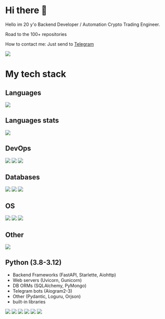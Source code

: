 <!--
**Vlad2030/Vlad2030** is a ✨ _special_ ✨ repository because its `README.md` (this file) appears on your GitHub profile.

Here are some ideas to get you started:

- 🔭 I’m currently working on ...
- 🌱 I’m currently learning ...
- 👯 I’m looking to collaborate on ...
- 🤔 I’m looking for help with ...
- 💬 Ask me about ...
- 📫 How to reach me: ...
- 😄 Pronouns: ...
- ⚡ Fun fact: ...
-->

<!-- from https://simpleicons.org/ and https://github.com/simple-icons/simple-icons/blob/develop/slugs.md -->

# Hi there 👋
Hello im 20 y'o Backend Developer / Automation Crypto Trading Engineer.

<!-- Team Lead Backend at [Thoughty](https://github.com/thoughty-app) OUTDATED -->

<!--
[PulsarTech](https://github.com/pulsar-technologies) Founder\
[Degen trade](https://t.me/chad_trade) Founder\
[SOL Fucker](https://t.me/solfucker_channel) Founder
-->

Road to the 100+ repositories

How to contact me: Just send to [Telegram](https://t.me/delovoy_hui)

![](https://komarev.com/ghpvc/?username=vlad2030&color=blueviolet)

# My tech stack

## Languages
![](https://img.shields.io/badge/Python-316192?style=for-the-badge&logo=python&logoColor=white&color=3776AB)
<!--
![](https://img.shields.io/badge/C++-316192?style=for-the-badge&logo=cplusplus&logoColor=white&color=00599C) -->
<!--
![](https://img.shields.io/badge/Typescript-316192?style=for-the-badge&logo=typescript&logoColor=white&color=3178C6) -->
<!--
![](https://img.shields.io/badge/GNU%20Bash-316192?style=for-the-badge&logo=gnubash&logoColor=white&color=4EAA25) -->
<!-- not much
![](https://img.shields.io/badge/Cython-316192?style=for-the-badge&logo=python&logoColor=black&color=F7DF1E) -->
<!-- not ready today
![](https://img.shields.io/badge/Go-316192?style=for-the-badge&logo=go&logoColor=white&color=00ADD8) -->
<!-- hell nah
![](https://img.shields.io/badge/C-316192?style=for-the-badge&logo=c&logoColor=white&color=A8B9CC) -->
<!-- forgot lmao
![](https://img.shields.io/badge/HCL-316192?style=for-the-badge&logo=terraform&logoColor=white&color=7B42BC) -->
<!-- when i get old 
![](https://img.shields.io/badge/C-316192?style=for-the-badge&logo=c&logoColor=black&color=A8B9CC) -->

## Languages stats
<!-- Languages stats -->
![](https://github-readme-stats.vercel.app/api/top-langs/?username=Vlad2030&langs_count=5)
<!--
![Stats](https://metrics.lecoq.io/Vlad2030?template=classic&base.indepth=true&base.header=0&base.activity=0&base.community=0&base.repositories=0&base.metadata=0&languages=1&base=header%2C%20activity%2C%20community%2C%20repositories%2C%20metadata&base.indepth=true&base.hireable=false&base.skip=false&languages=false&languages.ignored=html%2C%20css%2C%20php&languages.limit=20&languages.threshold=0%25&languages.other=true&languages.colors=github&languages.sections=most-used&languages.indepth=false&languages.analysis.timeout=15&languages.analysis.timeout.repositories=7.5&languages.categories=markup%2C%20programming&languages.recent.categories=markup%2C%20programming&languages.recent.load=300&languages.recent.days=30&config.timezone=Europe%2FMoscow)
-->

## DevOps
<!-- DevOps -->
![](https://img.shields.io/badge/Docker-316192?style=for-the-badge&logo=docker&logoColor=white&color=2496ED)
![](https://img.shields.io/badge/Ansible-316192?style=for-the-badge&logo=ansible&logoColor=white&color=EE0000)
![](https://img.shields.io/badge/NGINX-316192?style=for-the-badge&logo=nginx&logoColor=white&color=009639)
<!--
![](https://img.shields.io/badge/Kubernetes-316192?style=for-the-badge&logo=kubernetes&logoColor=white&color=326CE5) -->
<!--
![](https://img.shields.io/badge/Terraform-316192?style=for-the-badge&logo=terraform&logoColor=white&color=7B42BC) -->


## Databases
<!-- Databases -->
![](https://img.shields.io/badge/MySQL-316192?style=for-the-badge&logo=mysql&logoColor=white&color=4479A1)
![](https://img.shields.io/badge/PostgreSQL-316192?style=for-the-badge&logo=postgresql&logoColor=white&color=4169E1)
![](https://img.shields.io/badge/MongoDB-316192?style=for-the-badge&logo=mongodb&logoColor=white&color=47A248)
<!--
![](https://img.shields.io/badge/Redis-316192?style=for-the-badge&logo=redis&logoColor=white&color=DC382D) -->
<!--
![](https://img.shields.io/badge/Elasticsearch-316192?style=for-the-badge&logo=elasticsearch&logoColor=white&color=005571) -->


## OS
<!-- OS -->
![](https://img.shields.io/badge/Linux-316192?style=for-the-badge&logo=linux&logoColor=black&color=FCC624)
![](https://img.shields.io/badge/Debian-316192?style=for-the-badge&logo=debian&logoColor=white&color=A81D33)
![](https://img.shields.io/badge/Ubuntu-316192?style=for-the-badge&logo=ubuntu&logoColor=white&color=E95420)


## Other
<!-- something -->
![](https://img.shields.io/badge/code-316192?style=for-the-badge&logo=visualstudiocode&logoColor=white&color=007ACC)


## Python (3.8-3.12)
 - Backend Frameworks (FastAPI, Starlette, Aiohttp)
 - Web servers (Uvicorn, Gunicorn)
 - DB ORMs (SQLAlchemy, PyMongo)
 - Telegram bots (Aiogram2-3)
 - Other (Pydantic, Loguru, Orjson)
 - built-in libraries

<!-- Python -->
![](https://img.shields.io/badge/FastAPI-316192?style=for-the-badge&logo=fastapi&logoColor=white&color=009688)
![](https://img.shields.io/badge/Aiohttp-316192?style=for-the-badge&logo=aiohttp&logoColor=white&color=2C5BB4)
![](https://img.shields.io/badge/SQLAlchemy-316192?style=for-the-badge&logo=sqlalchemy&logoColor=white&color=D71F00)
![](https://img.shields.io/badge/Gunicorn-316192?style=for-the-badge&logo=gunicorn&logoColor=white&color=499848)
![](https://img.shields.io/badge/Pydantic-316192?style=for-the-badge&logo=pydantic&logoColor=white&color=E92063)
![](https://img.shields.io/badge/Orjson-316192?style=for-the-badge&logo=pydantic&logoColor=white&color=000000)

<!--
![Metrics]([https://metrics.lecoq.io/Vlad2030?template=classic&languages=1&isocalendar=1&lines=1&base=header%2C%20activity%2C%20community%2C%20repositories%2C%20metadata&base.indepth=false&base.hireable=false&base.skip=false&isocalendar=false&isocalendar.duration=half-year&languages=false&languages.limit=20&languages.threshold=0%25&languages.other=false&languages.colors=github&languages.sections=most-used&languages.indepth=false&languages.analysis.timeout=15&languages.analysis.timeout.repositories=7.5&languages.categories=markup%2C%20programming&languages.recent.categories=markup%2C%20programming&languages.recent.load=300&languages.recent.days=14&lines=false&lines.sections=base&lines.repositories.limit=4&lines.history.limit=1&config.timezone=Europe%2FMoscow](https://metrics.lecoq.io/vlad2030?template=classic&base.hireable=true&base.header=0&base.community=0&base.metadata=0&languages=1&lines=1&habits=1&base=header%2C%20activity%2C%20community%2C%20repositories%2C%20metadata&base.indepth=false&base.hireable=true&base.skip=false&languages=false&languages.ignored=html%2C%20css%2C%20php&languages.limit=20&languages.threshold=0%25&languages.other=false&languages.colors=github&languages.sections=most-used&languages.indepth=false&languages.analysis.timeout=15&languages.analysis.timeout.repositories=7.5&languages.categories=markup%2C%20programming&languages.recent.categories=markup%2C%20programming&languages.recent.load=300&languages.recent.days=14&lines=false&lines.sections=base&lines.repositories.limit=4&lines.history.limit=1&habits=false&habits.from=200&habits.days=14&habits.facts=true&habits.charts=false&habits.charts.type=classic&habits.trim=false&habits.languages.limit=8&habits.languages.threshold=0%25&config.timezone=Europe%2FMoscow)https://metrics.lecoq.io/vlad2030?template=classic&base.hireable=true&base.header=0&base.community=0&base.metadata=0&languages=1&lines=1&habits=1&base=header%2C%20activity%2C%20community%2C%20repositories%2C%20metadata&base.indepth=false&base.hireable=true&base.skip=false&languages=false&languages.ignored=html%2C%20css%2C%20php&languages.limit=20&languages.threshold=0%25&languages.other=false&languages.colors=github&languages.sections=most-used&languages.indepth=false&languages.analysis.timeout=15&languages.analysis.timeout.repositories=7.5&languages.categories=markup%2C%20programming&languages.recent.categories=markup%2C%20programming&languages.recent.load=300&languages.recent.days=14&lines=false&lines.sections=base&lines.repositories.limit=4&lines.history.limit=1&habits=false&habits.from=200&habits.days=14&habits.facts=true&habits.charts=false&habits.charts.type=classic&habits.trim=false&habits.languages.limit=8&habits.languages.threshold=0%25&config.timezone=Europe%2FMoscow)
-->

<!-- ## Stats
![](https://github-readme-stats.vercel.app/api?username=Vlad2030&show_icons=true&theme=transparent)
-->




